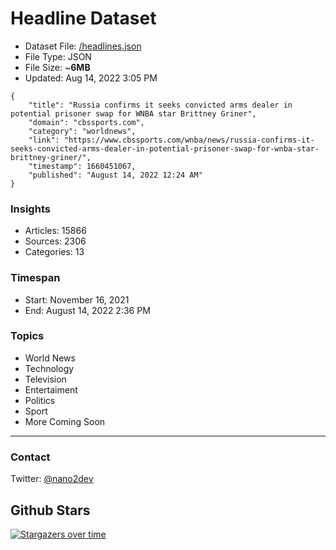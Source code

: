 # Headline Dataset

- Dataset File: [/headlines.json](https://raw.githubusercontent.com/fwd/news/master/headlines.json) 
- File Type: JSON
- File Size: ~**6MB**
- Updated: Aug 14, 2022 3:05 PM

```
{
    "title": "Russia confirms it seeks convicted arms dealer in potential prisoner swap for WNBA star Brittney Griner",
    "domain": "cbssports.com",
    "category": "worldnews",
    "link": "https://www.cbssports.com/wnba/news/russia-confirms-it-seeks-convicted-arms-dealer-in-potential-prisoner-swap-for-wnba-star-brittney-griner/",
    "timestamp": 1660451067,
    "published": "August 14, 2022 12:24 AM"
}
```

### Insights

- Articles: 15866
- Sources: 2306
- Categories: 13

### Timespan

- Start: November 16, 2021
- End: August 14, 2022 2:36 PM

### Topics

- World News
- Technology
- Television
- Entertaiment
- Politics
- Sport
- More Coming Soon

---

### Contact 

Twitter: [@nano2dev](https://twitter.com/nano2dev)

## Github Stars

[![Stargazers over time](https://starchart.cc/fwd/news.svg)](https://starchart.cc/fwd/news)
	